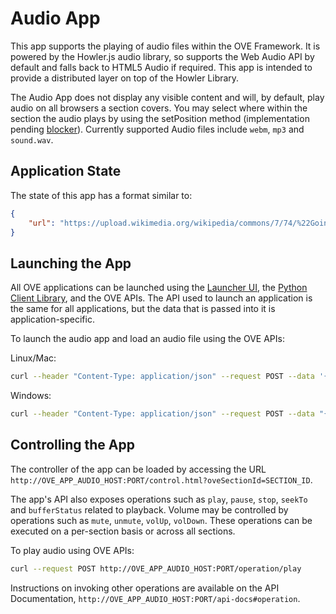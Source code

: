 # Audio App

This app supports the playing of audio files within the OVE Framework. It is powered by the Howler.js audio library, so supports the Web Audio API by default and falls back to HTML5 Audio if required. This app is intended to provide a distributed layer on top of the Howler Library.

The Audio App does not display any visible content and will, by default, play audio on all browsers a section covers. You may select where within the section the audio plays by using the setPosition method (implementation pending [blocker](https://github.com/ove/ove-apps/issues/33)). Currently supported Audio files include `webm`, `mp3` and `sound.wav`.

## Application State

The state of this app has a format similar to:

```json
{
    "url": "https://upload.wikimedia.org/wikipedia/commons/7/74/%22Goin'_Home%22%2C_performed_by_the_United_States_Air_Force_Band.oga"
}
```

## Launching the App

All OVE applications can be launched using the [Launcher UI](https://ove.readthedocs.io/en/stable/ove-ui/packages/ove-ui-launcher/README.html), the [Python Client Library](https://github.com/ove/ove-sdks/tree/master/python), and the OVE APIs. The API used to launch an application is the same for all applications, but the data that is passed into it is application-specific.

To launch the audio app and load an audio file using the OVE APIs:

Linux/Mac:

```sh
curl --header "Content-Type: application/json" --request POST --data '{"app": {"url": "http://OVE_APP_AUDIO_HOST:PORT","states": {"load": {"url": "https://upload.wikimedia.org/wikipedia/commons/7/74/%22Goin'_Home%22%2C_performed_by_the_United_States_Air_Force_Band.oga"}}}, "space": "OVE_SPACE", "h": 500, "w": 500, "y": 0, "x": 0}' http://OVE_CORE_HOST:PORT/section
```

Windows:

```sh
curl --header "Content-Type: application/json" --request POST --data "{\"app\": {\"url\": \"http://OVE_APP_AUDIO_HOST:PORT\", \"states\": {\"load\": {\"url\": \"https://upload.wikimedia.org/wikipedia/commons/7/74/%22Goin'_Home%22%2C_performed_by_the_United_States_Air_Force_Band.oga\"}}}, \"space\": \"OVE_SPACE\", \"h\": 500, \"w\": 500, \"y\": 0, \"x\": 0}" http://OVE_CORE_HOST:PORT/section
```

## Controlling the App

The controller of the app can be loaded by accessing the URL `http://OVE_APP_AUDIO_HOST:PORT/control.html?oveSectionId=SECTION_ID`.

The app's API also exposes operations such as `play`, `pause`, `stop`, `seekTo` and `bufferStatus` related to playback. Volume may be controlled by operations such as `mute`, `unmute`, `volUp`, `volDown`. These operations can be executed on a per-section basis or across all sections.

To play audio using OVE APIs:

```sh
curl --request POST http://OVE_APP_AUDIO_HOST:PORT/operation/play
```

Instructions on invoking other operations are available on the API Documentation, `http://OVE_APP_AUDIO_HOST:PORT/api-docs#operation`.
